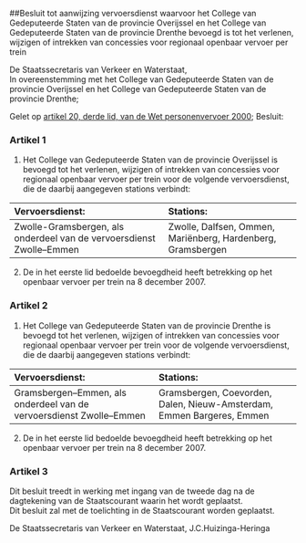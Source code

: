 <meta http-equiv='Content-Type' content='text/html; charset=utf-8' />

##Besluit tot aanwijzing vervoersdienst waarvoor het College van Gedeputeerde Staten van de provincie Overijssel en het College van Gedeputeerde Staten van de provincie Drenthe bevoegd is tot het verlenen, wijzigen of intrekken van concessies voor regionaal openbaar vervoer per trein

De Staatssecretaris van Verkeer en Waterstaat,  
In overeenstemming met het College van Gedeputeerde Staten van de provincie Overijssel en het College van Gedeputeerde Staten van de provincie Drenthe;

Gelet op [artikel 20, derde lid, van de Wet personenvervoer 2000](../../../../../../../../../../wet/wet/personenvervoer/2000/BWBR0011470/README.md);
Besluit:    

### Artikel  1  

1.  Het College van Gedeputeerde Staten van de provincie Overijssel is bevoegd tot het verlenen, wijzigen of intrekken van concessies voor regionaal openbaar vervoer per trein voor de volgende vervoersdienst, die de daarbij aangegeven stations verbindt:  

| Vervoersdienst:  | Stations:  |
|:---|:---|
| Zwolle-Gramsbergen, als onderdeel van de vervoersdienst Zwolle–Emmen  | Zwolle, Dalfsen, Ommen, Mariënberg, Hardenberg, Gramsbergen  |

2.  De in het eerste lid bedoelde bevoegdheid heeft betrekking op het openbaar vervoer per trein na 8 december 2007.   

### Artikel  2  

1.  Het College van Gedeputeerde Staten van de provincie Drenthe is bevoegd tot het verlenen, wijzigen of intrekken van concessies voor regionaal openbaar vervoer per trein voor de volgende vervoersdienst, die de daarbij aangegeven stations verbindt:  

| Vervoersdienst:  | Stations:  |
|:---|:---|
| Gramsbergen–Emmen, als onderdeel van de vervoersdienst Zwolle–Emmen  | Gramsbergen, Coevorden, Dalen, Nieuw-Amsterdam, Emmen Bargeres, Emmen  |

2.  De in het eerste lid bedoelde bevoegdheid heeft betrekking op het openbaar vervoer per trein na 8 december 2007.   

### Artikel  3  

Dit besluit treedt in werking met ingang van de tweede dag na de dagtekening van de Staatscourant waarin het wordt geplaatst.  
Dit besluit zal met de toelichting in de Staatscourant worden geplaatst.  

De 
Staatssecretaris van Verkeer en Waterstaat, 
J.C.Huizinga-Heringa   
